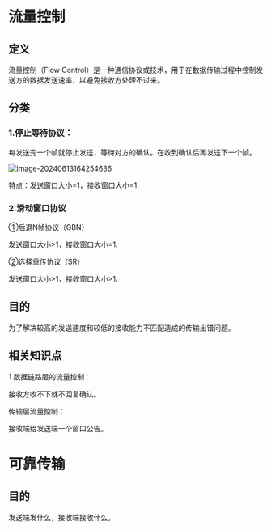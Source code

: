 # 流量控制

## 定义

流量控制（Flow Control）是一种通信协议或技术，用于在数据传输过程中控制发送方的数据发送速率，以避免接收方处理不过来。

## 分类

### 1.停止等待协议：

每发送完一个帧就停止发送，等待对方的确认。在收到确认后再发送下一个帧。

![image-20240613164254636](../TyporaImage/image-20240613164254636.png)

特点：发送窗口大小=1，接收窗口大小=1.

### 2.滑动窗口协议

①后退N帧协议（GBN）

发送窗口大小>1，接收窗口大小=1.

②选择重传协议（SR）

发送窗口大小>1，接收窗口大小>1.























## 目的

为了解决较高的发送速度和较低的接收能力不匹配造成的传输出错问题。

## 相关知识点

1.数据链路层的流量控制：

接收方收不下就不回复确认。

传输层流量控制：

接收端给发送端一个窗口公告。

# 可靠传输

## 目的

发送端发什么，接收端接收什么。